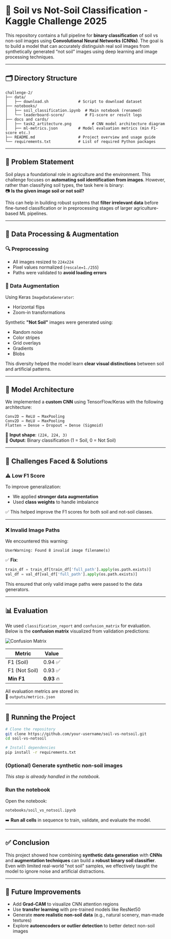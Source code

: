 
# 🌱 Soil vs Not-Soil Classification - Kaggle Challenge 2025

This repository contains a full pipeline for **binary classification** of soil vs non-soil images using **Convolutional Neural Networks (CNNs)**. The goal is to build a model that can accurately distinguish real soil images from synthetically generated “not soil” images using deep learning and image processing techniques.

---

## 🗂️ Directory Structure

```
challenge-2/
├── data/
│   ├── download.sh             # Script to download dataset
├── notebooks/
│   ├── soil_classification.ipynb  # Main notebook (renamed)
│   └── leaderboard-score/         # F1-score or result logs
├── docs and cards/
│   ├── task2_artitecture.png         # CNN model architecture diagram
│   ├── ml-metrics.json         # Model evaluation metrics (min F1-score etc.)
├── README.md                   # Project overview and usage guide
└── requirements.txt            # List of required Python packages

```

---

## 📌 Problem Statement

Soil plays a foundational role in agriculture and the environment. This challenge focuses on **automating soil identification from images**. However, rather than classifying soil types, the task here is binary:  
📷 **Is the given image soil or not soil?**

This can help in building robust systems that **filter irrelevant data** before fine-tuned classification or in preprocessing stages of larger agriculture-based ML pipelines.

---

## 🔄 Data Processing & Augmentation

### 🔍 Preprocessing
- All images resized to `224x224`
- Pixel values normalized (`rescale=1./255`)
- Paths were validated to **avoid loading errors**

### 🎨 Data Augmentation
Using Keras `ImageDataGenerator`:
- Horizontal flips
- Zoom-in transformations

Synthetic **"Not Soil"** images were generated using:
- Random noise
- Color stripes
- Grid overlays
- Gradients
- Blobs

This diversity helped the model learn **clear visual distinctions** between soil and artificial patterns.

---

## 🧠 Model Architecture

We implemented a **custom CNN** using TensorFlow/Keras with the following architecture:

```
Conv2D → ReLU → MaxPooling  
Conv2D → ReLU → MaxPooling  
Flatten → Dense → Dropout → Dense (Sigmoid)
```

📐 **Input shape**: `(224, 224, 3)`  
🧮 **Output**: Binary classification (1 = Soil, 0 = Not Soil)

---

## 🚧 Challenges Faced & Solutions

### ⚠️ Low F1 Score  
To improve generalization:
- We applied **stronger data augmentation**
- Used **class weights** to handle imbalance

✅ This helped improve the F1 scores for both soil and not-soil classes.

---

### ❌ Invalid Image Paths  
We encountered this warning:  
```
UserWarning: Found 8 invalid image filename(s)
```

✅ **Fix**:
```python
train_df = train_df[train_df['full_path'].apply(os.path.exists)]
val_df = val_df[val_df['full_path'].apply(os.path.exists)]
```

This ensured that only valid image paths were passed to the data generators.

---

## 📊 Evaluation

We used `classification_report` and `confusion_matrix` for evaluation.  
Below is the **confusion matrix** visualized from validation predictions:

![Confusion Matrix](outputs/confusion_matrix.png)

| Metric         | Value   |
|----------------|---------|
| F1 (Soil)      | 0.94 ✅ |
| F1 (Not Soil)  | 0.93 ✅ |
| **Min F1**     | **0.93** 🔥 |

All evaluation metrics are stored in:  
📄 `outputs/metrics.json`

---

## 🚀 Running the Project

```bash
# Clone the repository
git clone https://github.com/your-username/soil-vs-notsoil.git
cd soil-vs-notsoil

# Install dependencies
pip install -r requirements.txt
```

### (Optional) Generate synthetic non-soil images  
*This step is already handled in the notebook.*

### Run the notebook
Open the notebook:

```
notebooks/soil_vs_notsoil.ipynb
```

➡️ **Run all cells** in sequence to train, validate, and evaluate the model.

---

## ✅ Conclusion

This project showed how combining **synthetic data generation** with **CNNs** and **augmentation techniques** can build a **robust binary soil classifier**. Even with limited real-world "not soil" samples, we effectively taught the model to ignore noise and artificial distractions.

---

## 🧩 Future Improvements

- Add **Grad-CAM** to visualize CNN attention regions  
- Use **transfer learning** with pre-trained models like ResNet50  
- Generate **more realistic non-soil data** (e.g., natural scenery, man-made textures)  
- Explore **autoencoders or outlier detection** to better detect non-soil images  
